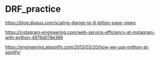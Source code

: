 # DRF_practice


https://blog.disqus.com/scaling-django-to-8-billion-page-views

https://instagram-engineering.com/web-service-efficiency-at-instagram-with-python-4976d078e366

https://engineering.atspotify.com/2013/03/20/how-we-use-python-at-spotify/
